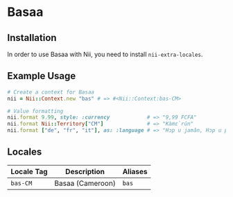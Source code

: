 <!-- This file has been generated. Source: languages/_template.md.erb -->

# Basaa

## Installation

In order to use Basaa with Nii, you need to install `nii-extra-locales`.

## Example Usage

``` ruby
# Create a context for Basaa
nii = Nii::Context.new "bas" # => #<Nii::Context:bas-CM>

# Value formatting
nii.format 9.99, style: :currency            # => "9,99 FCFA"
nii.format Nii::Territory["CM"]              # => "Kàmɛ̀rûn"
nii.format ["de", "fr", "it"], as: :language # => "Hɔp u jamân, Hɔp u pulàsi, Hɔp u italìà"
```


## Locales

<table>
  <thead>
    <tr>
      <th>Locale Tag</th>
      <th>Description</th>
      <th>Aliases</th>
    </tr>
  </thead>
  <tbody>
    <tr>
      <td><code>bas-CM</code></td>
      <td>Basaa (Cameroon)</td>
      <td><code>bas</code></td>
    </tr>
  </tbody>
</table>

